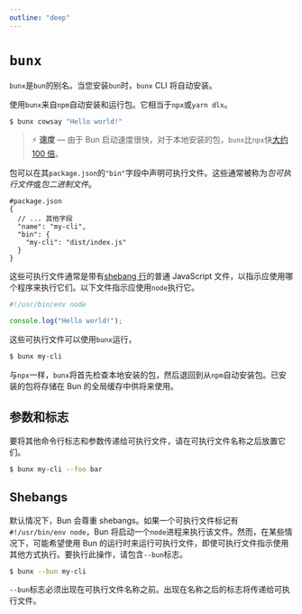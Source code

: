 ```yaml
---
outline: "deep"
---
```


# `bunx`

`bunx`是`bun`的别名。当您安装`bun`时，`bunx` CLI 将自动安装。

使用`bunx`来自`npm`自动安装和运行包。它相当于`npx`或`yarn dlx`。

```bash
$ bunx cowsay "Hello world!"
```

> ⚡️ **速度** — 由于 Bun 启动速度很快，对于本地安装的包，`bunx`比`npx`快[大约 100 倍](https://twitter.com/jarredsumner/status/1606163655527059458)。

包可以在其`package.json`的`"bin"`字段中声明可执行文件。这些通常被称为*包可执行文件*或*包二进制文件*。

```jsonc
#package.json
{
  // ... 其他字段
  "name": "my-cli",
  "bin": {
    "my-cli": "dist/index.js"
  }
}
```

这些可执行文件通常是带有[shebang 行](<https://en.wikipedia.org/wiki/Shebang_(Unix)>)的普通 JavaScript 文件，以指示应使用哪个程序来执行它们。以下文件指示应使用`node`执行它。

```js#dist/index.js
#!/usr/bin/env node

console.log("Hello world!");
```

这些可执行文件可以使用`bunx`运行，

```bash
$ bunx my-cli
```

与`npx`一样，`bunx`将首先检查本地安装的包，然后退回到从`npm`自动安装包。已安装的包将存储在 Bun 的全局缓存中供将来使用。

## 参数和标志

要将其他命令行标志和参数传递给可执行文件，请在可执行文件名称之后放置它们。

```bash
$ bunx my-cli --foo bar
```

## Shebangs

默认情况下，Bun 会尊重 shebangs。如果一个可执行文件标记有`#!/usr/bin/env node`，Bun 将启动一个`node`进程来执行该文件。然而，在某些情况下，可能希望使用 Bun 的运行时来运行可执行文件，即使可执行文件指示使用其他方式执行。要执行此操作，请包含`--bun`标志。

```bash
$ bunx --bun my-cli
```

`--bun`标志必须出现在可执行文件名称之前。出现在名称之后的标志将传递给可执行文件。

